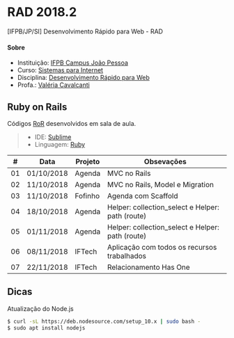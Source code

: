 # **RAD 2018.2**
[IFPB/JP/SI] Desenvolvimento Rápido para Web - RAD

#### **Sobre**
- Instituição: [IFPB Campus João Pessoa](http://www.ifpb.edu.br/campi/campi/joao-pessoa)
- Curso: [Sistemas para Internet](http://estudante.ifpb.edu.br/cursos/39)
- Disciplina: [Desenvolvimento Rápido para Web](http://rad.valeriacavalcanti.com.br)
- Profa.: [Valéria Cavalcanti](http://valeria.eti.br)


## **Ruby on Rails**
Códigos [RoR](https://rubyonrails.org/) desenvolvidos em sala de aula.
> - IDE: [Sublime](https://developer.android.com/studio/index.html)
> - Linguagem: [Ruby](https://www.ruby-lang.org)


\# | Data | Projeto | Obsevações
--- | --- | --- | ---
01 | 01/10/2018 | Agenda | MVC no Rails
02 | 11/10/2018 | Agenda | MVC no Rails, Model e Migration
03 | 11/10/2018 | Fofinho | Agenda com Scaffold
04 | 18/10/2018 | Agenda | Helper: collection_select e Helper: path (route)
05 | 01/11/2018 | Agenda | Helper: collection_select e Helper: path (route)
06 | 08/11/2018 | IFTech | Aplicação com todos os recursos trabalhados
07 | 22/11/2018 | IFTech | Relacionamento Has One

## **Dicas**
Atualização do Node.js
```sh
$ curl -sL https://deb.nodesource.com/setup_10.x | sudo bash -
$ sudo apt install nodejs


